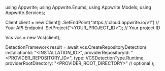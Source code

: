using Appwrite;
using Appwrite.Enums;
using Appwrite.Models;
using Appwrite.Services;

Client client = new Client()
    .SetEndPoint("https://<REGION>.cloud.appwrite.io/v1") // Your API Endpoint
    .SetProject("<YOUR_PROJECT_ID>"); // Your project ID

Vcs vcs = new Vcs(client);

DetectionFramework result = await vcs.CreateRepositoryDetection(
    installationId: "<INSTALLATION_ID>",
    providerRepositoryId: "<PROVIDER_REPOSITORY_ID>",
    type: VCSDetectionType.Runtime,
    providerRootDirectory: "<PROVIDER_ROOT_DIRECTORY>" // optional
);